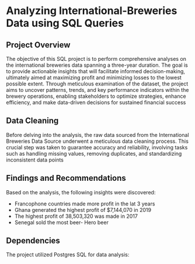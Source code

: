 # Analyzing International-Breweries Data using SQL Queries
## Project Overview
The objective of this SQL project is to perform comprehensive analyses on the international breweries data spanning a three-year duration. The goal is to provide actionable insights that will facilitate informed decision-making, ultimately aimed at maximizing profit and minimizing losses to the lowest possible extent. Through meticulous examination of the dataset, the project aims to uncover patterns, trends, and key performance indicators within the brewery operations, enabling stakeholders to optimize strategies, enhance efficiency, and make data-driven decisions for sustained financial success

## Data Cleaning
Before delving into the analysis, the raw data sourced from the International Breweries Data Source underwent a meticulous data cleaning process. This crucial step was taken to guarantee accuracy and reliability, involving tasks such as handling missing values, removing duplicates, and standardizing inconsistent data points


## Findings and Recommendations
Based on the analysis, the following insights were discovered:
- Francophone countries made more profit in the lat 3 years
- Ghana generated the highest profit of $7,144,070 in 2019
- The highest profit of 38,503,320 was made in 2017
- Senegal sold the most beer- Hero beer
  


## Dependencies
The project utilized Postgres SQL for data analysis:


